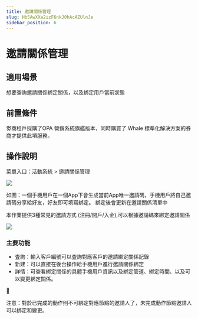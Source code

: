 ```yaml
---
title: 邀請關係管理
slug: Hb5AwXXa2izF6nkJ0hAcAZUlnJe
sidebar_position: 6
---
```



# 邀請關係管理

## 適用場景

想要查詢邀請關係綁定關係，以及綁定用戶當前狀態

## 前置條件

劵商租戶採購了OPA 營銷系統旗艦版本，同時購買了 Whale 標準化解決方案的券商才提供此項服務。

## 操作說明

菜單入口：活動系統 &gt; 邀請關係管理

<img src="/assets/BEVdbM8Hno81aCxPWDBce1DMnxH.png" src-width="2094" src-height="554" align="center"/>

如圖：一個手機用戶在一個App下會生成當前App唯一邀請碼，手機用戶將自己邀請碼分享給好友，好友即可填寫綁定。 綁定後會更新在邀請關係清單中

本作業提供3種常見的邀請方式 (注冊/開戶/入金),可以根據邀請碼來綁定邀請關係

<img src="/assets/F4gNbW7b3onETUxOPbTc9XClnag.png" src-width="2338" src-height="1328" align="center"/>

### 主要功能

- 査詢：輸入客戶編號可以査詢對應客戶的邀請綁定關係記錄
- 新建：可以直接在後台操作給手機用戶進行邀請關係綁定
- 詳情：可查看綁定關係的具體手機用戶資訊以及綁定管道、綁定時間、以及可以變更綁定關係。

<div class="callout callout-bg-2 callout-border-2">
<div class='callout-emoji'>🌟</div>
<p>注意：對於已完成的動作則不可綁定對應節點的邀請人了，未完成動作節點邀請人可以綁定和變更。</p>
</div>

